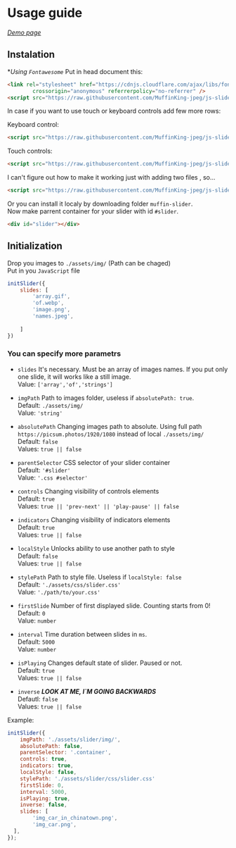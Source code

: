 # Usage guide

[*Demo page*](https://muffinking-jpeg.github.io/js-slider/)

## Instalation

**Using `Fontawesome`*
Put in head document this:

```html
<link rel="stylesheet" href="https://cdnjs.cloudflare.com/ajax/libs/font-awesome/6.1.1/css/all.min.css"
        crossorigin="anonymous" referrerpolicy="no-referrer" />
<script src="https://raw.githubusercontent.com/MuffinKing-jpeg/js-slider/master/muffin-slider/slider.js" defer></script>
```

In case if you want to use touch or keyboard controls add few more rows:

Keyboard control:

```html
<script src="https://raw.githubusercontent.com/MuffinKing-jpeg/js-slider/master/muffin-slider/slider-key-controls.js" defer></script>
```

Touch controls:

```html
<script src="https://raw.githubusercontent.com/MuffinKing-jpeg/js-slider/master/muffin-slider/slider-touch-controls.js" defer></script>
```

I can't figure out how to make it working just with adding two files , so...

```html
<script src="https://raw.githubusercontent.com/MuffinKing-jpeg/js-slider/master/muffin-slider/slider-all-controls.js" defer></script>
```

Or you can install it localy by downloading folder `muffin-slider`.  
Now make parrent container for your slider with id `#slider`.

```html
<div id="slider"></div>
```

## Initialization

Drop you images to `./assets/img/` (Path can be chaged)  
Put in you `JavaScript` file

```js
initSlider({
    slides: [
        'array.gif',
        'of.webp',
        'image.png',
        'names.jpeg',
        
    ]
})
```

### You can specify more parametrs

* `slides` It's necessary. Must be an array of images names. If you put only one slide, it will works like a still image.  
Value: `['array','of','strings']`  

* `imgPath` Path to images folder, useless if `absolutePath: true`.  
Default: `./assets/img/`  
Value: `'string'`

* `absolutePath` Changing images path to absolute. Using full path `https://picsum.photos/1920/1080` instead of local `./assets/img/`  
Default: `false`  
Values: `true || false`

* `parentSelector` CSS selector of your slider container  
Default: `'#slider'`  
Value: `'.css #selector'`  

* `controls` Changing visibility of controls elements  
Default: `true`  
Values: `true || 'prev-next' || 'play-pause' || false`

* `indicators` Changing visibility of indicators elements  
Default: `true`  
Values: `true || false`

* `localStyle` Unlocks ability to use another path to style  
Default: `false`  
Values: `true || false`

* `stylePath` Path to style file. Useless if `localStyle: false`  
Default: `'./assets/css/slider.css'`  
Value: `'./path/to/your.css'`

* `firstSlide` Number of first displayed slide. Counting starts from 0!  
Default: `0`  
Value: `number`

* `interval` Time duration between slides in `ms`.  
Default: `5000`  
Value: `number`

* `isPlaying` Changes default state of slider. Paused or not.  
Default: `true`  
Values: `true || false`

* `inverse` ***LOOK AT ME, I\`M GOING BACKWARDS***  
Defautl: `false`  
Values: `true || false`

Example:

```js
initSlider({
    imgPath: './assets/slider/img/',
    absolutePath: false, 
    parentSelector: '.container', 
    controls: true,
    indicators: true,
    localStyle: false,
    stylePath: './assets/slider/css/slider.css'
    firstSlide: 0,
    interval: 5000,
    isPlaying: true,
    inverse: false,
    slides: [
        'img_car_in_chinatown.png',
        'img_car.png',
  ],
});
```
